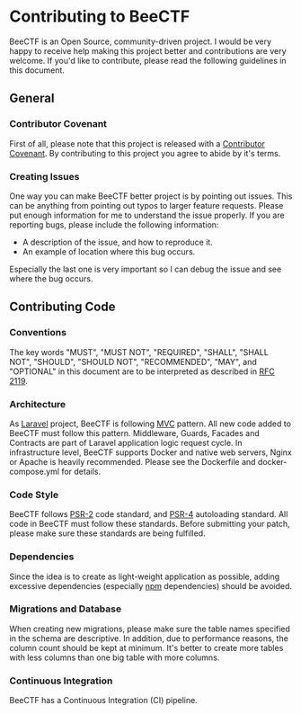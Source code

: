 # Contributing to BeeCTF
BeeCTF is an Open Source, community-driven project. I would be very happy to receive help making this project better and contributions are very welcome. If you'd like to contribute, please read the following guidelines in this document.

## General

### Contributor Covenant
First of all, please note that this project is released with a [Contributor Covenant](https://www.contributor-covenant.org/). By contributing to this project you agree to abide by it's terms. 

### Creating Issues
One way you can make BeeCTF better project is by pointing out issues. This can be anything from pointing out typos to larger feature requests. Please put enough information for me to understand the issue properly. If you are reporting bugs, please include the following information:

- A description of the issue, and how to reproduce it.
- An example of location where this bug occurs. 

Especially the last one is very important so I can debug the issue and see where the bug occurs. 

## Contributing Code 

### Conventions
The key words "MUST", "MUST NOT", "REQUIRED", "SHALL", "SHALL
NOT", "SHOULD", "SHOULD NOT", "RECOMMENDED",  "MAY", and
"OPTIONAL" in this document are to be interpreted as described in
[RFC 2119](https://www.ietf.org/rfc/rfc2119.txt).

### Architecture
As [Laravel](https://laravel.com/) project, BeeCTF is following [MVC](https://www.codecademy.com/articles/mvc) pattern. All new code added to BeeCTF must follow this pattern. Middleware, Guards, Facades and Contracts are part of Laravel application logic request cycle. In infrastructure level, BeeCTF supports Docker and native web servers, Nginx or Apache is heavily recommended. Please see the Dockerfile and docker-compose.yml for details. 

### Code Style 
BeeCTF follows [PSR-2](https://www.php-fig.org/psr/psr-2/) code standard, and [PSR-4](https://www.php-fig.org/psr/psr-4/) autoloading standard. All code in BeeCTF must follow these standards. Before submitting your patch, please make sure these standards are being fulfilled.

### Dependencies
Since the idea is to create as light-weight application as possible, adding excessive dependencies (especially [npm](https://www.npmjs.com/) dependencies) should be avoided. 

### Migrations and Database
When creating new migrations, please make sure the table names specified in the schema are descriptive. In addition, due to performance reasons, the column count should be kept at minimum. It's better to create more tables with less columns than one big table with more columns.

### Continuous Integration
BeeCTF has a Continuous Integration (CI) pipeline.
